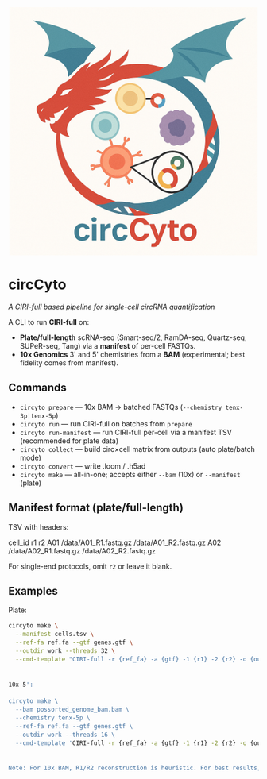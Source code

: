 <p align="center">
  <img src="assets/circCyto_logo.png" alt="circCyto logo" width="500">
</p>

# circCyto
*A CIRI-full based pipeline for single-cell circRNA quantification*


A CLI to run **CIRI-full** on:
- **Plate/full-length** scRNA-seq (Smart-seq/2, RamDA-seq, Quartz-seq, SUPeR-seq, Tang) via a **manifest** of per-cell FASTQs.
- **10x Genomics** 3' and 5' chemistries from a **BAM** (experimental; best fidelity comes from manifest).

## Commands
- `circyto prepare` — 10x BAM → batched FASTQs (`--chemistry tenx-3p|tenx-5p`)
- `circyto run` — run CIRI-full on batches from `prepare`
- `circyto run-manifest` — run CIRI-full per-cell via a manifest TSV (recommended for plate data)
- `circyto collect` — build circ×cell matrix from outputs (auto plate/batch mode)
- `circyto convert` — write .loom / .h5ad
- `circyto make` — all-in-one; accepts either `--bam` (10x) or `--manifest` (plate)

## Manifest format (plate/full-length)
TSV with headers:

cell_id r1 r2
A01 /data/A01_R1.fastq.gz /data/A01_R2.fastq.gz
A02 /data/A02_R1.fastq.gz /data/A02_R2.fastq.gz

For single-end protocols, omit `r2` or leave it blank.

## Examples
Plate:
```bash
circyto make \
  --manifest cells.tsv \
  --ref-fa ref.fa --gtf genes.gtf \
  --outdir work --threads 32 \
  --cmd-template "CIRI-full -r {ref_fa} -a {gtf} -1 {r1} -2 {r2} -o {out_tsv}"


10x 5':

circyto make \
  --bam possorted_genome_bam.bam \
  --chemistry tenx-5p \
  --ref-fa ref.fa --gtf genes.gtf \
  --outdir work --threads 16 \
  --cmd-template 'CIRI-full -r {ref_fa} -a {gtf} -1 {r1} -2 {r2} -o {out_tsv}'


Note: For 10x BAM, R1/R2 reconstruction is heuristic. For best results, use plate/manifest mode (true per-cell FASTQs).
